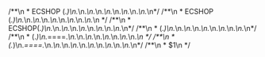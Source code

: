\/\*\*\n \* ECSHOP (.*)\n.*\n.*\n.*\n.*\n.*\n.*\n.*\n.*\n.*\n\*\/
\/\*\*\n \* ECSHOP (.*)\n.*\n.*\n.*\n.*\n.*\n.*\n.*\n.*\n.*\n \*\/
\/\*\*\n \* ECSHOP(.*)\n.*\n.*\n.*\n.*\n.*\n.*\n.*\n.*\n.*\n\*\/
\/\*\*\n \* (.*)\n.*\n.*\n.*\n.*\n.*\n.*\n.*\n.*\n.*\n\*\/
\/\*\*\n \* (.*)\n.*====.*\n.*\n.*\n.*\n.*\n.*\n.*\n.*\n.*\n \*\/
\/\*\*\n \* (.*)\n.*====.*\n.*\n.*\n.*\n.*\n.*\n.*\n.*\n.*\n.*\n.*\n\*\/
\/\*\*\n \* $1\n \*\/

